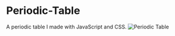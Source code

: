 # Periodic-Table
A periodic table I made with JavaScript and CSS.
![Periodic Table](https://github.com/user-attachments/assets/e5b4af88-7e57-4436-a6c4-779883522af3)
